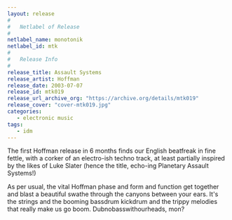 ```yaml
---
layout: release
#
#   Netlabel of Release
#
netlabel_name: monotonik
netlabel_id: mtk
#
#   Release Info
#
release_title: Assault Systems
release_artist: Hoffman
release_date: 2003-07-07
release_id: mtk019
release_url_archive_org: "https://archive.org/details/mtk019"
release_cover: "cover-mtk019.jpg"
categories:
   - electronic music
tags:
   - idm
---
```

The first Hoffman release in 6 months finds our English beatfreak in fine fettle, with a corker of an electro-ish techno track, at least partially inspired by the likes of Luke Slater (hence the title, echo-ing Planetary Assault Systems!)

As per usual, the vital Hoffman phase and form and function get together and blast a beautiful swathe through the canyons between your ears. It's the strings and the booming bassdrum kickdrum and the trippy melodies that really make us go boom. Dubnobasswithourheads, mon?

